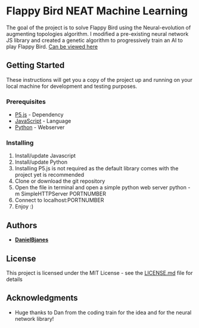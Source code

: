# Flappy Bird NEAT Machine Learning

The goal of the project is to solve Flappy Bird using the Neural-evolution of augmenting topologies algorithm. I modified a pre-existing neural network JS library and created a genetic algorithm to progressively train an AI to play Flappy Bird.
[Can be viewed here](https://danielbjanes.github.io/)
## Getting Started

These instructions will get you a copy of the project up and running on your local machine for development and testing purposes.

### Prerequisites
* [P5.js](https://p5js.org/) - Dependency
* [JavaScript](https://www.javascript.com/) - Language
* [Python](https://www.python.org/) - Webserver
### Installing

1. Install/update Javascript
2. Install/update Python
3. Installing P5.js is not required as the default library comes with the project yet is recommended
4. Clone or download the git repository
5. Open the file in terminal and open a simple python web server
    python -m SimpleHTTPServer PORTNUMBER
6. Connect to localhost:PORTNUMBER
7. Enjoy :)

## Authors

* **[DanielBjanes](https://github.com/danielbjanes)**

## License

This project is licensed under the MIT License - see the [LICENSE.md](LICENSE.md) file for details

## Acknowledgments

* Huge thanks to Dan from the coding train for the idea and for the neural network library!
